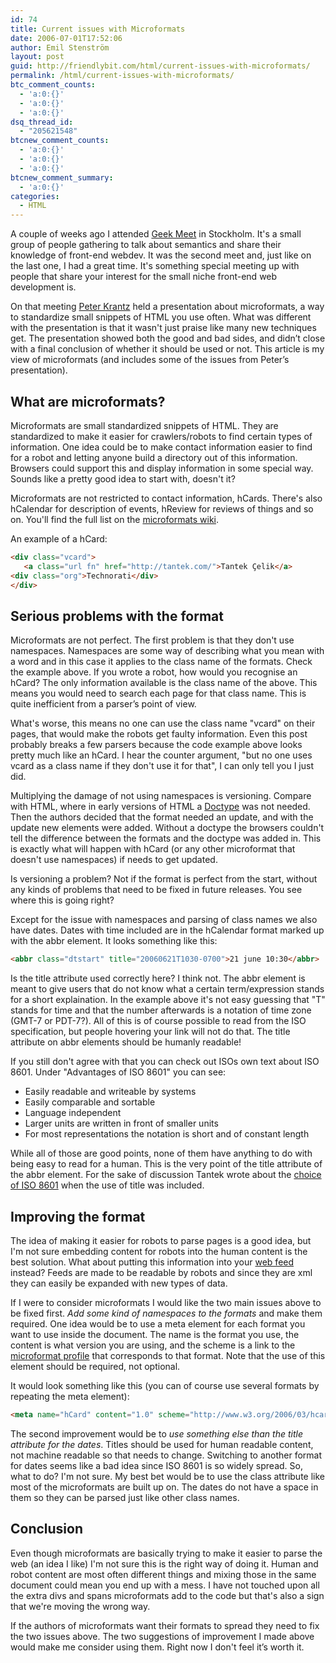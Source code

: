 ```yaml
---
id: 74
title: Current issues with Microformats
date: 2006-07-01T17:52:06
author: Emil Stenström
layout: post
guid: http://friendlybit.com/html/current-issues-with-microformats/
permalink: /html/current-issues-with-microformats/
btc_comment_counts:
  - 'a:0:{}'
  - 'a:0:{}'
  - 'a:0:{}'
dsq_thread_id:
  - "205621548"
btcnew_comment_counts:
  - 'a:0:{}'
  - 'a:0:{}'
  - 'a:0:{}'
btcnew_comment_summary:
  - 'a:0:{}'
categories:
  - HTML
---
```

A couple of weeks ago I attended [Geek Meet](http://www.robertnyman.com/geekmeet) in Stockholm. It's a small group of people gathering to talk about semantics and share their knowledge of front-end webdev. It was the second meet and, just like on the last one, I had a great time. It's something special meeting up with people that share your interest for the small niche front-end web development is.

On that meeting [Peter Krantz](http://www.peterkrantz.com/) held a presentation about microformats, a way to standardize small snippets of HTML you use often. What was different with the presentation is that it wasn't just praise like many new techniques get. The presentation showed both the good and bad sides, and didn’t close with a final conclusion of whether it should be used or not. This article is my view of microformats (and includes some of the issues from Peter’s presentation).

## What are microformats?

Microformats are small standardized snippets of HTML. They are standardized to make it easier for crawlers/robots to find certain types of information. One idea could be to make contact information easier to find for a robot and letting anyone build a directory out of this information. Browsers could support this and display information in some special way. Sounds like a pretty good idea to start with, doesn't it?

Microformats are not restricted to contact information, hCards. There's also hCalendar for description of events, hReview for reviews of things and so on. You'll find the full list on the [microformats wiki](http://microformats.org/wiki/Main_Page).

An example of a hCard:

```html
<div class="vcard">
   <a class="url fn" href="http://tantek.com/">Tantek Çelik</a>
<div class="org">Technorati</div>
</div>
```

## Serious problems with the format

Microformats are not perfect. The first problem is that they don't use namespaces. Namespaces are some way of describing what you mean with a word and in this case it applies to the class name of the formats. Check the example above. If you wrote a robot, how would you recognise an hCard? The only information available is the class name of the above. This means you would need to search each page for that class name. This is quite inefficient from a parser’s point of view.

What's worse, this means no one can use the class name "vcard" on their pages, that would make the robots get faulty information. Even this post probably breaks a few parsers because the code example above looks pretty much like an hCard. I hear the counter argument, "but no one uses vcard as a class name if they don't use it for that", I can only tell you I just did.

Multiplying the damage of not using namespaces is versioning. Compare with HTML, where in early versions of HTML a [Doctype](http://hsivonen.iki.fi/doctype/) was not needed. Then the authors decided that the format needed an update, and with the update new elements were added. Without a doctype the browsers couldn't tell the difference between the formats and the doctype was added in. This is exactly what will happen with hCard (or any other microformat that doesn't use namespaces) if needs to get updated.

Is versioning a problem? Not if the format is perfect from the start, without any kinds of problems that need to be fixed in future releases. You see where this is going right?

Except for the issue with namespaces and parsing of class names we also have dates. Dates with time included are in the hCalendar format marked up with the abbr element. It looks something like this:

```html
<abbr class="dtstart" title="20060621T1030-0700">21 june 10:30</abbr>
```

Is the title attribute used correctly here? I think not. The abbr element is meant to give users that do not know what a certain term/expression stands for a short explaination. In the example above it's not easy guessing that "T" stands for time and that the number afterwards is a notation of time zone (GMT-7 or PDT-7?). All of this is of course possible to read from the ISO specification, but people hovering your link will not do that. The title attribute on abbr elements should be humanly readable!

If you still don't agree with that you can check out ISOs own text about ISO 8601. Under "Advantages of ISO 8601" you can see:

  * Easily readable and writeable by systems
  * Easily comparable and sortable
  * Language independent
  * Larger units are written in front of smaller units
  * For most representations the notation is short and of constant length

While all of those are good points, none of them have anything to do with being easy to read for a human. This is the very point of the title attribute of the abbr element. For the sake of discussion Tantek wrote about the [choice of ISO 8601](http://tantek.com/log/2005/01.html#d26t0100 "Reasons behind choosing ISO 8601 for microformats") when the use of title was included.

## Improving the format

The idea of making it easier for robots to parse pages is a good idea, but I'm not sure embedding content for robots into the human content is the best solution. What about putting this information into your [web feed](/feed/ "Friendlybit's web feed") instead? Feeds are made to be readable by robots and since they are xml they can easily be expanded with new types of data.

If I were to consider microformats I would like the two main issues above to be fixed first. _Add some kind of namespaces to the formats_ and make them required. One idea would be to use a meta element for each format you want to use inside the document. The name is the format you use, the content is what version you are using, and the scheme is a link to the [microformat profile](http://microformats.org/wiki/xmdp-brainstorming) that corresponds to that format. Note that the use of this element should be required, not optional.

It would look something like this (you can of course use several formats by repeating the meta element):

```html
<meta name="hCard" content="1.0" scheme="http://www.w3.org/2006/03/hcard">
```

The second improvement would be to _use something else than the title attribute for the dates_. Titles should be used for human readable content, not machine readable so that needs to change. Switching to another format for dates seems like a bad idea since ISO 8601 is so widely spread. So, what to do? I'm not sure. My best bet would be to use the class attribute like most of the microformats are built up on. The dates do not have a space in them so they can be parsed just like other class names.

## Conclusion

Even though microformats are basically trying to make it easier to parse the web (an idea I like) I'm not sure this is the right way of doing it. Human and robot content are most often different things and mixing those in the same document could mean you end up with a mess. I have not touched upon all the extra divs and spans microformats add to the code but that's also a sign that we're moving the wrong way.

If the authors of microformats want their formats to spread they need to fix the two issues above. The two suggestions of improvement I made above would make me consider using them. Right now I don't feel it’s worth it.
